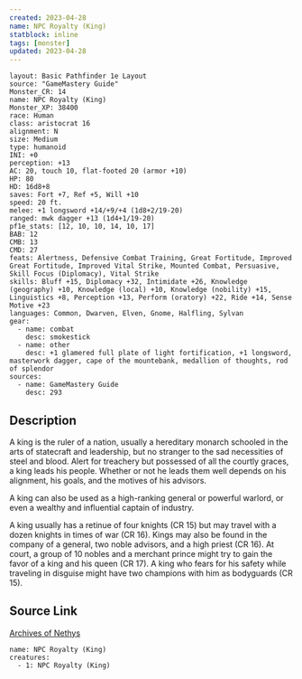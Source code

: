 ```yaml
---
created: 2023-04-28
name: NPC Royalty (King)
statblock: inline
tags: [monster]
updated: 2023-04-28
---
```

```statblock
layout: Basic Pathfinder 1e Layout
source: "GameMastery Guide"
Monster_CR: 14
name: NPC Royalty (King)
Monster_XP: 38400
race: Human
class: aristocrat 16
alignment: N
size: Medium
type: humanoid
INI: +0
perception: +13
AC: 20, touch 10, flat-footed 20 (armor +10)
HP: 80
HD: 16d8+8
saves: Fort +7, Ref +5, Will +10
speed: 20 ft.
melee: +1 longsword +14/+9/+4 (1d8+2/19-20)
ranged: mwk dagger +13 (1d4+1/19-20)
pf1e_stats: [12, 10, 10, 14, 10, 17]
BAB: 12
CMB: 13
CMD: 27
feats: Alertness, Defensive Combat Training, Great Fortitude, Improved Great Fortitude, Improved Vital Strike, Mounted Combat, Persuasive, Skill Focus (Diplomacy), Vital Strike
skills: Bluff +15, Diplomacy +32, Intimidate +26, Knowledge (geography) +10, Knowledge (local) +10, Knowledge (nobility) +15, Linguistics +8, Perception +13, Perform (oratory) +22, Ride +14, Sense Motive +23
languages: Common, Dwarven, Elven, Gnome, Halfling, Sylvan
gear:
  - name: combat
    desc: smokestick
  - name: other
    desc: +1 glamered full plate of light fortification, +1 longsword, masterwork dagger, cape of the mountebank, medallion of thoughts, rod of splendor
sources:
  - name: GameMastery Guide
    desc: 293
```
## Description
A king is the ruler of a nation, usually a hereditary monarch schooled in the arts of statecraft and leadership, but no stranger to the sad necessities of steel and blood. Alert for treachery but possessed of all the courtly graces, a king leads his people. Whether or not he leads them well depends on his alignment, his goals, and the motives of his advisors.

A king can also be used as a high-ranking general or powerful warlord, or even a wealthy and influential captain of industry.

A king usually has a retinue of four knights (CR 15) but may travel with a dozen knights in times of war (CR 16). Kings may also be found in the company of a general, two noble advisors, and a high priest (CR 16). At court, a group of 10 nobles and a merchant prince might try to gain the favor of a king and his queen (CR 17). A king who fears for his safety while traveling in disguise might have two champions with him as bodyguards (CR 15).
## Source Link
[Archives of Nethys](https://aonprd.com/NPCDisplay.aspx?ItemName=Royalty%20(King))
```encounter-table
name: NPC Royalty (King)
creatures:
  - 1: NPC Royalty (King)
```
